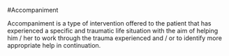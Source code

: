 #Accompaniment

Accompaniment is a type of intervention offered to the patient that has experienced a specific and traumatic life situation with the aim of helping him / her to work through the trauma experienced and / or to identify more appropriate help in continuation.